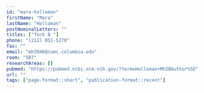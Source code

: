 ```yaml
---
id: "mara-holloman"
firstName: "Mara"
lastName: "Holloman"
postNominalLetters: ""
titles: ["Tech B "]
phone: "(212) 851-5270"
fax: ""
email: "mh3946@cumc.columbia.edu"
room: "507"
researchAreas: []
pubmed: "https://pubmed.ncbi.nlm.nih.gov/?term=Holloman+M%5BAuthor%5D"
url: ""
tags: ["page-format::short", "publication-format::recent"]
---
```


